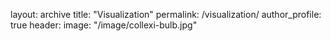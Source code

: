 layout: archive
title: "Visualization"
permalink: /visualization/
author_profile: true
header:
  image: "/image/collexi-bulb.jpg"
